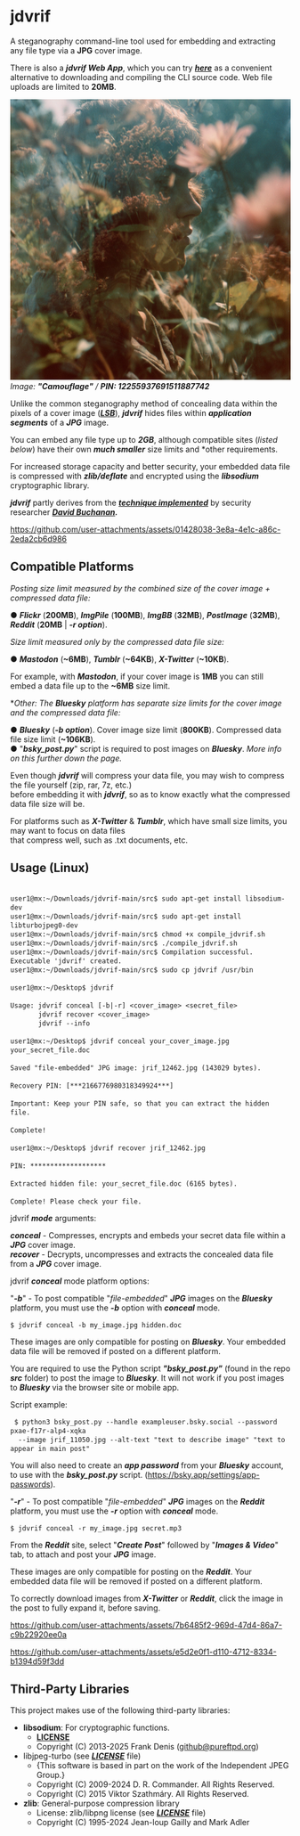 # jdvrif

A steganography command-line tool used for embedding and extracting any file type via a **JPG** cover image.  

There is also a ***jdvrif Web App***, which you can try [***here***](https://cleasbycode.co.uk/jdvrif/index/) as a convenient alternative to downloading and compiling the CLI source code. Web file uploads are limited to **20MB**.    

![Demo Image](https://github.com/CleasbyCode/jdvrif/blob/main/demo_image/jrif_82592.jpg)  
*Image: **"Camouflage"** / ***PIN: 12255937691511887742****

Unlike the common steganography method of concealing data within the pixels of a cover image ([***LSB***](https://ctf101.org/forensics/what-is-stegonagraphy/)), ***jdvrif*** hides files within ***application segments*** of a ***JPG*** image. 

You can embed any file type up to ***2GB***, although compatible sites (*listed below*) have their own ***much smaller*** size limits and *other requirements.  

For increased storage capacity and better security, your embedded data file is compressed with ***zlib/deflate*** and encrypted using the ***libsodium*** cryptographic library.  

***jdvrif*** partly derives from the ***[technique implemented](https://www.vice.com/en/article/bj4wxm/tiny-picture-twitter-complete-works-of-shakespeare-steganography)*** by security researcher ***[David Buchanan](https://www.da.vidbuchanan.co.uk/).*** 

https://github.com/user-attachments/assets/01428038-3e8a-4e1c-a86c-2eda2cb6d986

## Compatible Platforms
*Posting size limit measured by the combined size of the cover image + compressed data file:*  

● ***Flickr*** (**200MB**), ***ImgPile*** (**100MB**), ***ImgBB*** (**32MB**), ***PostImage*** (**32MB**), ***Reddit*** (**20MB** | ***-r option***).  

*Size limit measured only by the compressed data file size:*  

● ***Mastodon*** (**~6MB**), ***Tumblr*** (**~64KB**), ***X-Twitter*** (**~10KB**).  

For example, with ***Mastodon***, if your cover image is **1MB** you can still embed a data file up to the **~6MB** size limit.

**Other: The ***Bluesky*** platform has separate size limits for the cover image and the compressed data file:*  

● ***Bluesky*** (***-b option***). Cover image size limit (**800KB**). Compressed data file size limit (**~106KB**).  
● "***bsky_post.py***" script is required to post images on ***Bluesky***. *More info on this further down the page.*

Even though ***jdvrif*** will compress your data file, you may wish to compress the file yourself (zip, rar, 7z, etc.)  
before embedding it with ***jdvrif***, so as to know exactly what the compressed data file size will be.   

For platforms such as ***X-Twitter*** & ***Tumblr***, which have small size limits, you may want to focus on data files  
that compress well, such as .txt documents, etc.  
  
## Usage (Linux)

```console

user1@mx:~/Downloads/jdvrif-main/src$ sudo apt-get install libsodium-dev
user1@mx:~/Downloads/jdvrif-main/src$ sudo apt-get install libturbojpeg0-dev
user1@mx:~/Downloads/jdvrif-main/src$ chmod +x compile_jdvrif.sh
user1@mx:~/Downloads/jdvrif-main/src$ ./compile_jdvrif.sh
user1@mx:~/Downloads/jdvrif-main/src$ Compilation successful. Executable 'jdvrif' created.
user1@mx:~/Downloads/jdvrif-main/src$ sudo cp jdvrif /usr/bin

user1@mx:~/Desktop$ jdvrif 

Usage: jdvrif conceal [-b|-r] <cover_image> <secret_file>
       jdvrif recover <cover_image>  
       jdvrif --info

user1@mx:~/Desktop$ jdvrif conceal your_cover_image.jpg your_secret_file.doc
  
Saved "file-embedded" JPG image: jrif_12462.jpg (143029 bytes).

Recovery PIN: [***2166776980318349924***]

Important: Keep your PIN safe, so that you can extract the hidden file.

Complete!
        
user1@mx:~/Desktop$ jdvrif recover jrif_12462.jpg

PIN: *******************

Extracted hidden file: your_secret_file.doc (6165 bytes).

Complete! Please check your file.

```
jdvrif ***mode*** arguments:
 
  ***conceal*** - Compresses, encrypts and embeds your secret data file within a ***JPG*** cover image.  
  ***recover*** - Decrypts, uncompresses and extracts the concealed data file from a ***JPG*** cover image.
 
jdvrif ***conceal*** mode platform options:
 
  "***-b***" - To post compatible "*file-embedded*" ***JPG*** images on the ***Bluesky*** platform, you must use the ***-b*** option with ***conceal*** mode.
  ```console
  $ jdvrif conceal -b my_image.jpg hidden.doc
  ```
  These images are only compatible for posting on ***Bluesky***. Your embedded data file will be removed if posted on a different platform.
 
  You are required to use the Python script ***"bsky_post.py"*** (found in the repo ***src*** folder) to post the image to ***Bluesky***.
  It will not work if you post images to ***Bluesky*** via the browser site or mobile app.

  Script example:
  
  ```console
   $ python3 bsky_post.py --handle exampleuser.bsky.social --password pxae-f17r-alp4-xqka
    --image jrif_11050.jpg --alt-text "text to describe image" "text to appear in main post"
  ```
   You will also need to create an ***app password*** from your ***Bluesky*** account, to use with the ***bsky_post.py*** script. (https://bsky.app/settings/app-passwords).

   "***-r***" - To post compatible "*file-embedded*" ***JPG*** images on the ***Reddit*** platform, you must use the ***-r*** option with ***conceal*** mode.
   ```console
  $ jdvrif conceal -r my_image.jpg secret.mp3 
   ```
   From the ***Reddit*** site, select "***Create Post***" followed by "***Images & Video***" tab, to attach and post your ***JPG*** image.
  
   These images are only compatible for posting on the ***Reddit***. Your embedded data file will be removed if posted on a different platform.
  
 To correctly download images from ***X-Twitter*** or ***Reddit***, click the image in the post to fully expand it, before saving.

https://github.com/user-attachments/assets/7b6485f2-969d-47d4-86a7-c9b22920ee0a

https://github.com/user-attachments/assets/e5d2e0f1-d110-4712-8334-b1394d59f3dd

## Third-Party Libraries

This project makes use of the following third-party libraries:

- **libsodium**: For cryptographic functions.
  - [**LICENSE**](https://github.com/jedisct1/libsodium/blob/master/LICENSE)
  - Copyright (C) 2013-2025 Frank Denis (github@pureftpd.org)
- libjpeg-turbo (see [***LICENSE***](https://github.com/libjpeg-turbo/libjpeg-turbo/blob/main/LICENSE.md) file)  
  - {This software is based in part on the work of the Independent JPEG Group.}
  - Copyright (C) 2009-2024 D. R. Commander. All Rights Reserved.
  - Copyright (C) 2015 Viktor Szathmáry. All Rights Reserved.
- **zlib**: General-purpose compression library
  - License: zlib/libpng license (see [***LICENSE***](https://github.com/madler/zlib/blob/develop/LICENSE) file)
  - Copyright (C) 1995-2024 Jean-loup Gailly and Mark Adler
    
##
